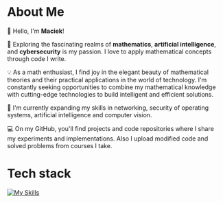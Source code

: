 <!--### Hi there 👋-->

<!--
**Macsok/Macsok** is a ✨ _special_ ✨ repository because its `README.md` (this file) appears on your GitHub profile.

Here are some ideas to get you started:

- 🔭 I’m currently working on ...
- 🌱 I’m currently learning ...
- 👯 I’m looking to collaborate on ...
- 🤔 I’m looking for help with ...
- 💬 Ask me about ...
- 📫 How to reach me: ...
- 😄 Pronouns: ...
- ⚡ Fun fact: ...

🔭 Exploring the fascinating realms of machine learning, artificial intelligence, and data science is my passion. 
    I love to delve into complex problems, apply mathematical concepts, and uncover meaningful insights from data.

💡 As a math enthusiast, I find joy in the elegant beauty of mathematical theories and their practical applications in the world of technology. 
    I'm constantly seeking opportunities to combine my mathematical knowledge with cutting-edge technologies to build intelligent and efficient solutions.

🌱 I'm currently expanding my skills in various machine learning techniques, including deep learning, natural language processing, and computer vision. 
    I'm also honing my expertise in data analysis, visualization, and predictive modeling.

💻 On my GitHub, you'll find projects and code repositories where I share my experiments, implementations, and research in the field of ML, AI, and Data Science. 
    Also I'm putting here modified code from courses I'm taking.
    
🤝 I'm always open to collaborations, discussions, and learning from others in the community. Feel free to reach out to me for any interesting projects or opportunities.
-->

# **About Me**
👋 Hello, I'm **Maciek**!

🔭 Exploring the fascinating realms of **mathematics**, **artificial intelligence**, and **cybersecurity** is my passion. 
    I love to apply mathematical concepts through code I write.

💡 As a math enthusiast, I find joy in the elegant beauty of mathematical theories and their practical applications in the world of technology. 
    I'm constantly seeking opportunities to combine my mathematical knowledge with cutting-edge technologies to build intelligent and efficient solutions.

🌱 I'm currently expanding my skills in networking, security of operating systems, artificial intelligence and computer vision. 

💻 On my GitHub, you'll find projects and code repositories where I share my experiments and implementations. 
    Also I upload modified code and solved problems from courses I take.
    
# **Tech stack**
[![My Skills](https://skillicons.dev/icons?i=py,c,cpp,bash,vscode,git,latex)](https://skillicons.dev)

<div align="center">
<align="right" src="https://i.pinimg.com/originals/66/90/05/66900582a3c8afe904c2f7e4d83bd4ac.gif" alt="gif">
</div>

